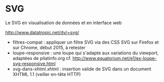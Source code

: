 SVG
========

Le SVG en visualisation de données et en interface web

http://www.datatropic.net/dv/=svg/

* filtres-compat : appliquer un filtre SVG via des CSS SVG sur Firefox et sur Chrome, début 2015, à retester
* loupe-responsive : une loupe qui s'adapte aux variations du viewport, adaptées de pilatinfo.org cf. http://www.equatorium.net/e1/ex-loupe-svg-responsive.html
* svg-dans-xhtml.xhtml : insertion valide de SVG dans un document XHTML 1.1 (veiller en-tête HTTP)


